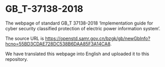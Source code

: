 # GB_T-37138-2018

The webpage of standard GB_T 37138-2018 ‘Implementation guide for cyber security classified protection of electric power information system’.

The source URL is https://openstd.samr.gov.cn/bzgk/gb/newGbInfo?hcno=55BD3CDAE728DC538B6DAA85F3A14CA8.

We have translated this webpage into English and uploaded it to this repository.
